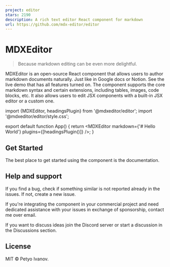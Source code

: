```yaml
---
project: editor
stars: 2190
description: A rich text editor React component for markdown
url: https://github.com/mdx-editor/editor
---
```


MDXEditor
=========

> Because markdown editing can be even more delightful.

MDXEditor is an open-source React component that allows users to author markdown documents naturally. Just like in Google docs or Notion. See the live demo that has all features turned on. The component supports the core markdown syntax and certain extensions, including tables, images, code blocks, etc. It also allows users to edit JSX components with a built-in JSX editor or a custom one.

import {MDXEditor, headingsPlugin} from '@mdxeditor/editor';
import '@mdxeditor/editor/style.css';

export default function App() {
  return <MDXEditor markdown\={'# Hello World'} plugins\={\[headingsPlugin()\]} />;
}

Get Started
-----------

The best place to get started using the component is the documentation.

Help and support
----------------

If you find a bug, check if something similar is not reported already in the issues. If not, create a new issue.

If you're integrating the component in your commercial project and need dedicated assistance with your issues in exchange of sponsorship, contact me over email.

If you want to discuss ideas join the Discord server or start a discussion in the Discussions section.

License
-------

MIT © Petyo Ivanov.
